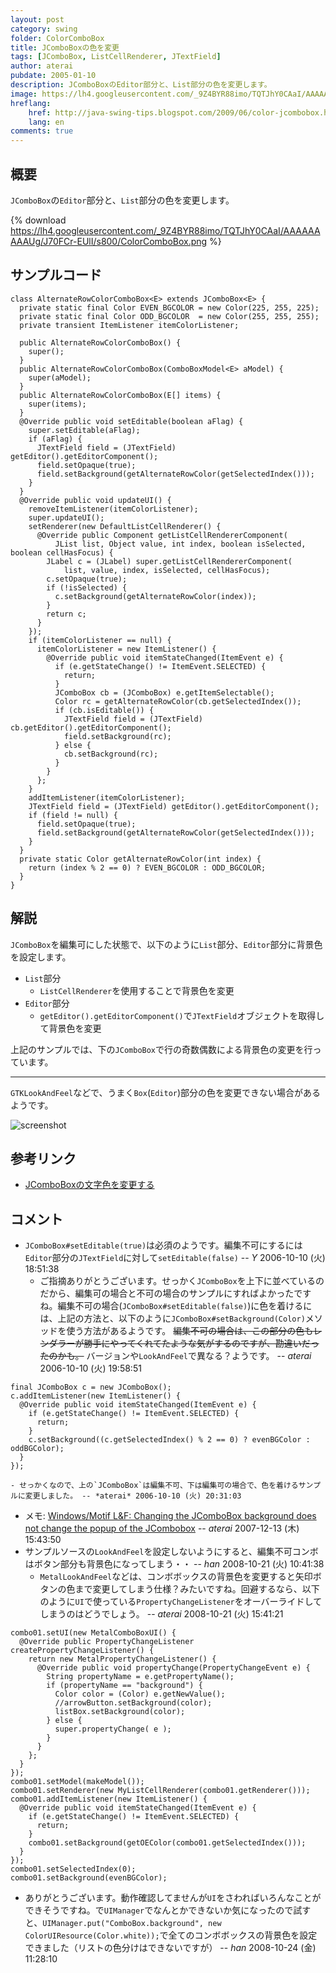 ```yaml
---
layout: post
category: swing
folder: ColorComboBox
title: JComboBoxの色を変更
tags: [JComboBox, ListCellRenderer, JTextField]
author: aterai
pubdate: 2005-01-10
description: JComboBoxのEditor部分と、List部分の色を変更します。
image: https://lh4.googleusercontent.com/_9Z4BYR88imo/TQTJhY0CAaI/AAAAAAAAAUg/J70FCr-EUlI/s800/ColorComboBox.png
hreflang:
    href: http://java-swing-tips.blogspot.com/2009/06/color-jcombobox.html
    lang: en
comments: true
---
```

## 概要
`JComboBox`の`Editor`部分と、`List`部分の色を変更します。

{% download https://lh4.googleusercontent.com/_9Z4BYR88imo/TQTJhY0CAaI/AAAAAAAAAUg/J70FCr-EUlI/s800/ColorComboBox.png %}

## サンプルコード
<pre class="prettyprint"><code>class AlternateRowColorComboBox&lt;E&gt; extends JComboBox&lt;E&gt; {
  private static final Color EVEN_BGCOLOR = new Color(225, 255, 225);
  private static final Color ODD_BGCOLOR  = new Color(255, 255, 255);
  private transient ItemListener itemColorListener;

  public AlternateRowColorComboBox() {
    super();
  }
  public AlternateRowColorComboBox(ComboBoxModel&lt;E&gt; aModel) {
    super(aModel);
  }
  public AlternateRowColorComboBox(E[] items) {
    super(items);
  }
  @Override public void setEditable(boolean aFlag) {
    super.setEditable(aFlag);
    if (aFlag) {
      JTextField field = (JTextField) getEditor().getEditorComponent();
      field.setOpaque(true);
      field.setBackground(getAlternateRowColor(getSelectedIndex()));
    }
  }
  @Override public void updateUI() {
    removeItemListener(itemColorListener);
    super.updateUI();
    setRenderer(new DefaultListCellRenderer() {
      @Override public Component getListCellRendererComponent(
          JList list, Object value, int index, boolean isSelected, boolean cellHasFocus) {
        JLabel c = (JLabel) super.getListCellRendererComponent(
            list, value, index, isSelected, cellHasFocus);
        c.setOpaque(true);
        if (!isSelected) {
          c.setBackground(getAlternateRowColor(index));
        }
        return c;
      }
    });
    if (itemColorListener == null) {
      itemColorListener = new ItemListener() {
        @Override public void itemStateChanged(ItemEvent e) {
          if (e.getStateChange() != ItemEvent.SELECTED) {
            return;
          }
          JComboBox cb = (JComboBox) e.getItemSelectable();
          Color rc = getAlternateRowColor(cb.getSelectedIndex());
          if (cb.isEditable()) {
            JTextField field = (JTextField) cb.getEditor().getEditorComponent();
            field.setBackground(rc);
          } else {
            cb.setBackground(rc);
          }
        }
      };
    }
    addItemListener(itemColorListener);
    JTextField field = (JTextField) getEditor().getEditorComponent();
    if (field != null) {
      field.setOpaque(true);
      field.setBackground(getAlternateRowColor(getSelectedIndex()));
    }
  }
  private static Color getAlternateRowColor(int index) {
    return (index % 2 == 0) ? EVEN_BGCOLOR : ODD_BGCOLOR;
  }
}
</code></pre>

## 解説
`JComboBox`を編集可にした状態で、以下のように`List`部分、`Editor`部分に背景色を設定します。

- `List`部分
    - `ListCellRenderer`を使用することで背景色を変更
- `Editor`部分
    - `getEditor().getEditorComponent()`で`JTextField`オブジェクトを取得して背景色を変更

<!-- dummy comment line for breaking list -->

上記のサンプルでは、下の`JComboBox`で行の奇数偶数による背景色の変更を行っています。

- - - -
`GTKLookAndFeel`などで、うまく`Box`(`Editor`)部分の色を変更できない場合があるようです。

![screenshot](https://lh3.googleusercontent.com/_9Z4BYR88imo/TQTJj4vDxSI/AAAAAAAAAUk/ZZtKylfc0k8/s800/ColorComboBox1.png)

## 参考リンク
- [JComboBoxの文字色を変更する](http://ateraimemo.com/Swing/ComboBoxForegroundColor.html)

<!-- dummy comment line for breaking list -->

## コメント
- `JComboBox#setEditable(true)`は必須のようです。編集不可にするには`Editor`部分の`JTextField`に対して`setEditable(false)` -- *Y* 2006-10-10 (火) 18:51:38
    - ご指摘ありがとうございます。せっかく`JComboBox`を上下に並べているのだから、編集可の場合と不可の場合のサンプルにすればよかったですね。編集不可の場合(`JComboBox#setEditable(false)`)に色を着けるには、上記の方法と、以下のように`JComboBox#setBackground(Color)`メソッドを使う方法があるようです。 ~~編集不可の場合は、この部分の色もレンダラーが勝手にやってくれてたような気がするのですが、勘違いだったのかも。~~ バージョンや`LookAndFeel`で異なる？ようです。 -- *aterai* 2006-10-10 (火) 19:58:51

<!-- dummy comment line for breaking list -->

<pre class="prettyprint"><code>final JComboBox c = new JComboBox();
c.addItemListener(new ItemListener() {
  @Override public void itemStateChanged(ItemEvent e) {
    if (e.getStateChange() != ItemEvent.SELECTED) {
      return;
    }
    c.setBackground((c.getSelectedIndex() % 2 == 0) ? evenBGColor : oddBGColor);
  }
});
</code></pre>

    - せっかくなので、上の`JComboBox`は編集不可、下は編集可の場合で、色を着けるサンプルに変更しました。 -- *aterai* 2006-10-10 (火) 20:31:03
- メモ: [Windows/Motif L&F: Changing the JComboBox background does not change the popup of the JCombobox](http://bugs.java.com/bugdatabase/view_bug.do?bug_id=6367601) -- *aterai* 2007-12-13 (木) 15:43:50
- サンプルソースの`LookAndFeel`を設定しないようにすると、編集不可コンボはボタン部分も背景色になってしまう・・ -- *han* 2008-10-21 (火) 10:41:38
    - `MetalLookAndFeel`などは、コンボボックスの背景色を変更すると矢印ボタンの色まで変更してしまう仕様？みたいですね。回避するなら、以下のように`UI`で使っている`PropertyChangeListener`をオーバーライドしてしまうのはどうでしょう。 -- *aterai* 2008-10-21 (火) 15:41:21

<!-- dummy comment line for breaking list -->

<pre class="prettyprint"><code>combo01.setUI(new MetalComboBoxUI() {
  @Override public PropertyChangeListener createPropertyChangeListener() {
    return new MetalPropertyChangeListener() {
      @Override public void propertyChange(PropertyChangeEvent e) {
        String propertyName = e.getPropertyName();
        if (propertyName == "background") {
          Color color = (Color) e.getNewValue();
          //arrowButton.setBackground(color);
          listBox.setBackground(color);
        } else {
          super.propertyChange( e );
        }
      }
    };
  }
});
combo01.setModel(makeModel());
combo01.setRenderer(new MyListCellRenderer(combo01.getRenderer()));
combo01.addItemListener(new ItemListener() {
  @Override public void itemStateChanged(ItemEvent e) {
    if (e.getStateChange() != ItemEvent.SELECTED) {
      return;
    }
    combo01.setBackground(getOEColor(combo01.getSelectedIndex()));
  }
});
combo01.setSelectedIndex(0);
combo01.setBackground(evenBGColor);
</code></pre>

- ありがとうございます。動作確認してませんが`UI`をさわればいろんなことができそうですね。で`UIManager`でなんとかできないか気になったので試すと、`UIManager.put("ComboBox.background", new ColorUIResource(Color.white));`で全てのコンボボックスの背景色を設定できました（リストの色分けはできないですが） -- *han* 2008-10-24 (金) 11:28:10

<!-- dummy comment line for breaking list -->

